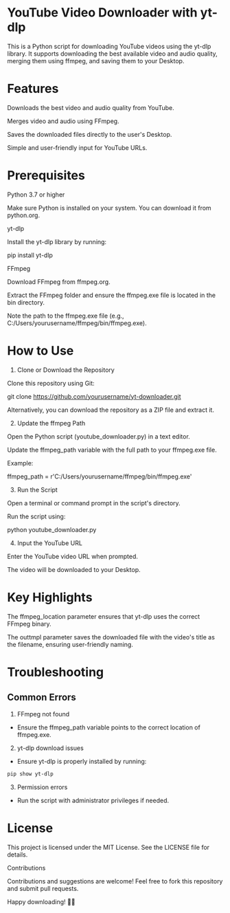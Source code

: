 # YouTube Video Downloader with yt-dlp

This is a Python script for downloading YouTube videos using the yt-dlp library. It supports downloading the best available video and audio quality, merging them using ffmpeg, and saving them to your Desktop.

# Features

Downloads the best video and audio quality from YouTube.

Merges video and audio using FFmpeg.

Saves the downloaded files directly to the user's Desktop.

Simple and user-friendly input for YouTube URLs.

# Prerequisites

Python 3.7 or higher

Make sure Python is installed on your system. You can download it from python.org.

yt-dlp

Install the yt-dlp library by running:

pip install yt-dlp

FFmpeg

Download FFmpeg from ffmpeg.org.

Extract the FFmpeg folder and ensure the ffmpeg.exe file is located in the bin directory.

Note the path to the ffmpeg.exe file (e.g., C:/Users/yourusername/ffmpeg/bin/ffmpeg.exe).

# How to Use

1. Clone or Download the Repository

  Clone this repository using Git:

  git clone https://github.com/yourusername/yt-downloader.git

  Alternatively, you can download the repository as a ZIP file and extract it.

2. Update the ffmpeg Path

  Open the Python script (youtube_downloader.py) in a text editor.

  Update the ffmpeg_path variable with the full path to your ffmpeg.exe file.

  Example:

  ffmpeg_path = r'C:/Users/yourusername/ffmpeg/bin/ffmpeg.exe'

3. Run the Script

  Open a terminal or command prompt in the script's directory.

  Run the script using:

  python youtube_downloader.py

4. Input the YouTube URL

  Enter the YouTube video URL when prompted.

  The video will be downloaded to your Desktop.


# Key Highlights

The ffmpeg_location parameter ensures that yt-dlp uses the correct FFmpeg binary.

The outtmpl parameter saves the downloaded file with the video's title as the filename, ensuring user-friendly naming.

# Troubleshooting

## Common Errors

1. FFmpeg not found

  - Ensure the ffmpeg_path variable points to the correct location of ffmpeg.exe.

2. yt-dlp download issues

  - Ensure yt-dlp is properly installed by running:

```bash
pip show yt-dlp
```

3. Permission errors

  - Run the script with administrator privileges if needed.

# License

This project is licensed under the MIT License. See the LICENSE file for details.

Contributions

Contributions and suggestions are welcome! Feel free to fork this repository and submit pull requests.

Happy downloading! 🎥🎶

